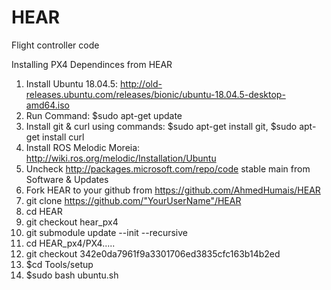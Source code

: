 # HEAR
Flight controller code

Installing PX4 Dependinces from HEAR
1. Install Ubuntu 18.04.5: http://old-releases.ubuntu.com/releases/bionic/ubuntu-18.04.5-desktop-amd64.iso
2. Run Command: $sudo apt-get update
3. Install git & curl using commands: $sudo apt-get install git, $sudo apt-get install curl
4. Install ROS Melodic Moreia: http://wiki.ros.org/melodic/Installation/Ubuntu
5. Uncheck http://packages.microsoft.com/repo/code stable main from Software & Updates
6. Fork HEAR to your github from https://github.com/AhmedHumais/HEAR
7. git clone https://github.com/"YourUserName"/HEAR
8. cd HEAR
9. git checkout hear_px4
10. git submodule update --init --recursive
11. cd HEAR_px4/PX4.....
12. git checkout 342e0da7961f9a3301706ed3835cfc163b14b2ed
13. $cd Tools/setup
14. $sudo bash ubuntu.sh
